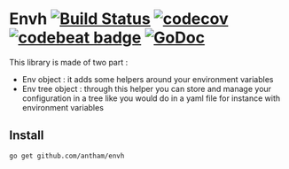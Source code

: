 Envh [![Build Status](https://travis-ci.org/antham/envh.svg?branch=master)](https://travis-ci.org/antham/envh) [![codecov](https://codecov.io/gh/antham/envh/branch/master/graph/badge.svg)](https://codecov.io/gh/antham/envh) [![codebeat badge](https://codebeat.co/badges/cc515300-053e-4b62-8184-645be6e6aa2f)](https://codebeat.co/projects/github-com-antham-envh) [![GoDoc](https://godoc.org/github.com/antham/envh?status.svg)](http://godoc.org/github.com/antham/envh)
======

This library is made of two part :

* Env object : it adds some helpers around your environment variables
* Env tree object : through this helper you can store and manage your configuration in a tree like you would do in a yaml file for instance with environment variables

## Install

    go get github.com/antham/envh
